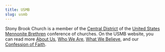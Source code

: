 ```yaml
---
title: USMB
slug: usmb
---
```


Stony Brook Church is a member of the <a href="https://www.centralmb.org" target="_blank">Central District</a> of the <a href="https://usmb.org" target="_blank">United States Mennonite Brethren</a> conference of churches.
On the USMB website, you can read more <a href="https://usmb.org/about-us/" target="_blank">About Us</a>, <a href="https://usmb.org/beliefs/" target="_blank">Who We Are</a>, <a href="https://usmb.org/what-we-believe/" target="_blank">What We Believe</a>, and our <a href="https://usmb.org/confession-of-faith-4/" target="_blank">Confession of Faith</a>.
